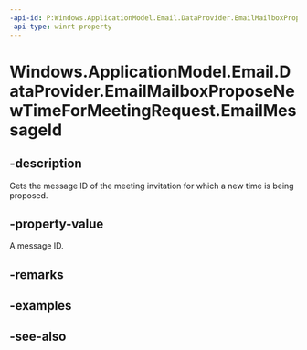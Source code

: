----api-id: P:Windows.ApplicationModel.Email.DataProvider.EmailMailboxProposeNewTimeForMeetingRequest.EmailMessageId
-api-type: winrt property
---<!-- Property syntaxpublic string EmailMessageId { get; }--># Windows.ApplicationModel.Email.DataProvider.EmailMailboxProposeNewTimeForMeetingRequest.EmailMessageId## -descriptionGets the message ID of the meeting invitation for which a new time is being proposed.## -property-valueA message ID.## -remarks## -examples## -see-also